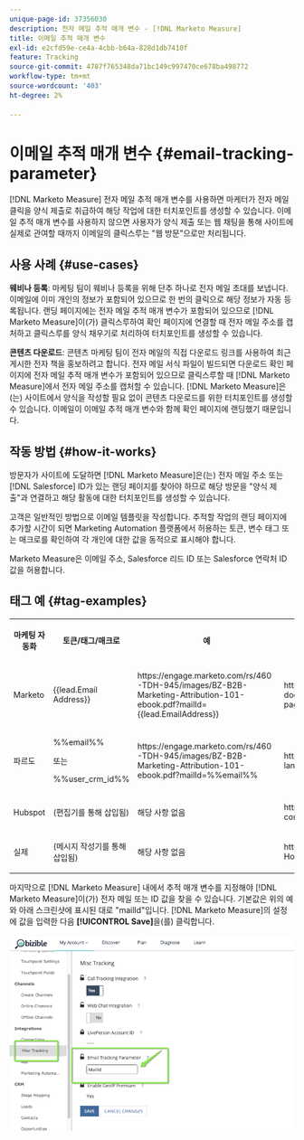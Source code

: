 ```yaml
---
unique-page-id: 37356030
description: 전자 메일 추적 매개 변수 - [!DNL Marketo Measure]
title: 이메일 추적 매개 변수
exl-id: e2cfd59e-ce4a-4cbb-b64a-828d1db7410f
feature: Tracking
source-git-commit: 4787f765348da71bc149c997470ce678ba498772
workflow-type: tm+mt
source-wordcount: '403'
ht-degree: 2%

---
```


# 이메일 추적 매개 변수 {#email-tracking-parameter}

[!DNL Marketo Measure] 전자 메일 추적 매개 변수를 사용하면 마케터가 전자 메일 클릭을 양식 제출로 취급하여 해당 작업에 대한 터치포인트를 생성할 수 있습니다. 이메일 추적 매개 변수를 사용하지 않으면 사용자가 양식 제출 또는 웹 채팅을 통해 사이트에 실제로 관여할 때까지 이메일의 클릭스루는 &quot;웹 방문&quot;으로만 처리됩니다.

## 사용 사례  {#use-cases}

**웨비나 등록**: 마케팅 팀이 웨비나 등록을 위해 단추 하나로 전자 메일 초대를 보냅니다. 이메일에 이미 개인의 정보가 포함되어 있으므로 한 번의 클릭으로 해당 정보가 자동 등록됩니다. 랜딩 페이지에는 전자 메일 추적 매개 변수가 포함되어 있으므로 [!DNL Marketo Measure]이(가) 클릭스루하여 확인 페이지에 연결할 때 전자 메일 주소를 캡처하고 클릭스루를 양식 채우기로 처리하여 터치포인트를 생성할 수 있습니다.

**콘텐츠 다운로드**: 콘텐츠 마케팅 팀이 전자 메일의 직접 다운로드 링크를 사용하여 최근 게시한 전자 책을 홍보하려고 합니다. 전자 메일 서식 파일이 빌드되면 다운로드 확인 페이지에 전자 메일 추적 매개 변수가 포함되어 있으므로 클릭스루할 때 [!DNL Marketo Measure]에서 전자 메일 주소를 캡처할 수 있습니다. [!DNL Marketo Measure]은(는) 사이트에서 양식을 작성할 필요 없이 콘텐츠 다운로드를 위한 터치포인트를 생성할 수 있습니다. 이메일이 이메일 추적 매개 변수와 함께 확인 페이지에 랜딩했기 때문입니다.

## 작동 방법 {#how-it-works}

방문자가 사이트에 도달하면 [!DNL Marketo Measure]은(는) 전자 메일 주소 또는 [!DNL Salesforce] ID가 있는 랜딩 페이지를 찾아야 하므로 해당 방문을 &quot;양식 제출&quot;과 연결하고 해당 활동에 대한 터치포인트를 생성할 수 있습니다.

고객은 일반적인 방법으로 이메일 템플릿을 작성합니다. 추적할 작업의 랜딩 페이지에 추가할 시간이 되면 Marketing Automation 플랫폼에서 허용하는 토큰, 변수 태그 또는 매크로를 확인하여 각 개인에 대한 값을 동적으로 표시해야 합니다.

Marketo Measure은 이메일 주소, Salesforce 리드 ID 또는 Salesforce 연락처 ID 값을 허용합니다.

## 태그 예 {#tag-examples}

<table> 
 <colgroup> 
  <col> 
  <col> 
  <col> 
  <col> 
 </colgroup> 
 <tbody> 
  <tr> 
   <th><p>마케팅 자동화</p></th> 
   <th><p>토큰/태그/매크로 </p></th> 
   <th><p>예</p></th> 
   <th><p>지원 자료</p></th> 
  </tr> 
  <tr> 
   <td><p>Marketo</p></td> 
   <td><p>{{lead.Email Address}} </p></td> 
   <td><p>https://engage.marketo.com/rs/460-TDH-945/images/BZ-B2B-Marketing-Attribution-101-ebook.pdf?mailId={{lead.EmailAddress}}</p></td> 
   <td><p>https://experienceleague.adobe.com/docs/marketo/using/product-docs/demand-generation/landing-pages/personalizing-landing-pages/tokens-overview.html?lang=ko</p></td> 
  </tr> 
  <tr> 
   <td><p>파르도</p></td> 
   <td><p>%%email%% </p><p>또는</p><p>%%user_crm_id%%</p></td> 
   <td><p>https://engage.marketo.com/rs/460-TDH-945/images/BZ-B2B-Marketing-Attribution-101-ebook.pdf?mailId=%%email%%</p></td> 
   <td><p>https://help.salesforce.com/s/articleView?language=en_US&id=pardot_variable_tags_reference.htm&type=5</p></td> 
  </tr> 
  <tr> 
   <td><p>Hubspot</p></td> 
   <td><p>(편집기를 통해 삽입됨)</p></td> 
   <td><p>해당 사항 없음</p></td> 
   <td><p>https://knowledge.hubspot.com/website-pages/personalize-your-content</p></td> 
  </tr> 
  <tr> 
   <td><p>실제</p></td> 
   <td><p>(메시지 작성기를 통해 삽입됨)</p></td> 
   <td><p>해당 사항 없음</p></td> 
   <td><p>https://connect.act-on.com/hc/en-us/articles/360033436074-How-to-Personalize-Email-Content-with-CRM-Data</p></td> 
  </tr> 
 </tbody> 
</table>

마지막으로 [!DNL Marketo Measure] 내에서 추적 매개 변수를 지정해야 [!DNL Marketo Measure]이(가) 전자 메일 또는 ID 값을 찾을 수 있습니다. 기본값은 위의 예와 아래 스크린샷에 표시된 대로 &quot;mailId&quot;입니다. [!DNL Marketo Measure]의 설정에 값을 입력한 다음 **[!UICONTROL Save]**&#x200B;을(를) 클릭합니다.

![](assets/one.png)
